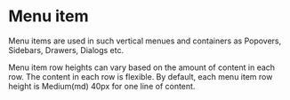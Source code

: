 # Menu item

Menu items are used in such vertical menues and containers as Popovers, Sidebars, Drawers, Dialogs etc. 

Menu item row heights can vary based on the amount of content in each row. The content in each row is flexible. By default, each menu item row height is Medium(md) 40px for one line of content.
